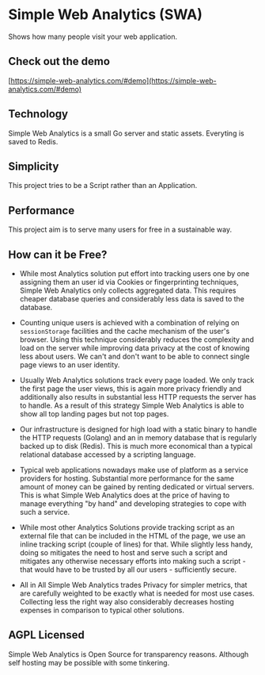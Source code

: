 # Simple Web Analytics (SWA)

Shows how many people visit your web application.

## Check out the demo
[https://simple-web-analytics.com/#demo](https://simple-web-analytics.com/#demo)

## Technology
Simple Web Analytics is a small Go server and static assets. Everyting is saved to Redis.

## Simplicity
This project tries to be a Script rather than an Application.

## Performance
This project aim is to serve many users for free in a sustainable way.

## How can it be Free?

* While most Analytics solution put effort into tracking users one by one assigning them an user id via Cookies or fingerprinting techniques, Simple Web Analytics only collects aggregated data. This requires cheaper database queries and considerably less data is saved to the database.

* Counting unique users is achieved with a combination of relying on `sessionStorage` facilities and the cache mechanism of the user's browser. Using this technique considerably reduces the complexity and load on the server while improving data privacy at the cost of knowing less about users. We can't and don't want to be able to connect single page views to an user identity.

* Usually Web Analytics solutions track every page loaded. We only track the first page the user views, this is again more privacy friendly and additionally also results in substantial less HTTP requests the server has to handle. As a result of this strategy Simple Web Analytics is able to show all top landing pages but not top pages.

* Our infrastructure is designed for high load with a static binary to handle the HTTP requests (Golang) and an in memory database that is regularly backed up to disk (Redis). This is much more economical than a typical relational database accessed by a scripting language.

* Typical web applications nowadays make use of platform as a service providers for hosting. Substantial more performance for the same amount of money can be gained by renting dedicated or virtual servers. This is what Simple Web Analytics does at the price of having to manage everything "by hand" and developing strategies to cope with such a service.

* While most other Analytics Solutions provide tracking script as an external file that can be included in the HTML of the page, we use an inline tracking script (couple of lines) for that. While slightly less handy, doing so mitigates the need to host and serve such a script and mitigates any otherwise necessary efforts into making such a script - that would have to be trusted by all our users - sufficiently secure.

* All in All Simple Web Analytics trades Privacy for simpler metrics, that are carefully weighted to be exactly what is needed for most use cases. Collecting less the right way also considerably decreases hosting expenses in comparison to typical other solutions.



## AGPL Licensed
Simple Web Analytics is Open Source for transparency reasons. Although self
hosting may be possible with some tinkering.

